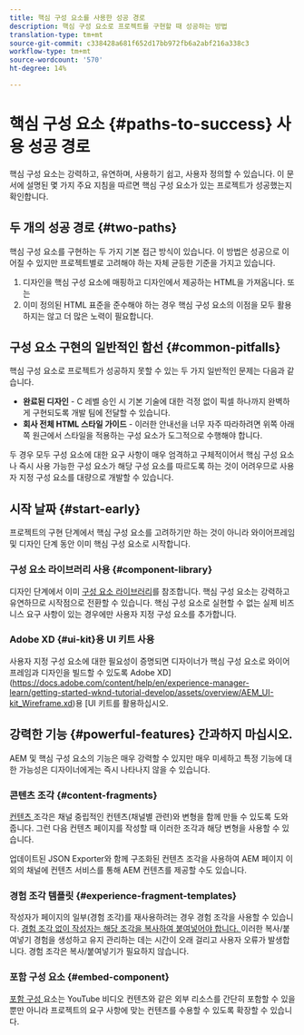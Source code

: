 ```yaml
---
title: 핵심 구성 요소를 사용한 성공 경로
description: 핵심 구성 요소로 프로젝트를 구현할 때 성공하는 방법
translation-type: tm+mt
source-git-commit: c338428a681f652d17bb972fb6a2abf216a338c3
workflow-type: tm+mt
source-wordcount: '570'
ht-degree: 14%

---
```



# 핵심 구성 요소 {#paths-to-success} 사용 성공 경로

핵심 구성 요소는 강력하고, 유연하며, 사용하기 쉽고, 사용자 정의할 수 있습니다. 이 문서에 설명된 몇 가지 주요 지침을 따르면 핵심 구성 요소가 있는 프로젝트가 성공했는지 확인합니다.

## 두 개의 성공 경로 {#two-paths}

핵심 구성 요소를 구현하는 두 가지 기본 접근 방식이 있습니다. 이 방법은 성공으로 이어질 수 있지만 프로젝트별로 고려해야 하는 자체 균등한 기준을 가지고 있습니다.

1. 디자인을 핵심 구성 요소에 매핑하고 디자인에서 제공하는 HTML을 가져옵니다. 또는
1. 이미 정의된 HTML 표준을 준수해야 하는 경우 핵심 구성 요소의 이점을 모두 활용하지는 않고 더 많은 노력이 필요합니다.

## 구성 요소 구현의 일반적인 함선 {#common-pitfalls}

핵심 구성 요소로 프로젝트가 성공하지 못할 수 있는 두 가지 일반적인 문제는 다음과 같습니다.

* **완료된 디자인**  - C 레벨 승인 시 기본 기술에 대한 걱정 없이 픽셀 하나까지 완벽하게 구현되도록 개발 팀에 전달할 수 있습니다.
* **회사 전체 HTML 스타일 가이드**  - 이러한 안내선을 너무 자주 따라하려면 위쪽 아래쪽 원근에서 스타일을 적용하는 구성 요소가 도그적으로 수행해야 합니다.

두 경우 모두 구성 요소에 대한 요구 사항이 매우 엄격하고 구체적이어서 핵심 구성 요소나 즉시 사용 가능한 구성 요소가 해당 구성 요소를 따르도록 하는 것이 어려우므로 사용자 지정 구성 요소를 대량으로 개발할 수 있습니다.

## 시작 날짜 {#start-early}

프로젝트의 구현 단계에서 핵심 구성 요소를 고려하기만 하는 것이 아니라 와이어프레임 및 디자인 단계 동안 이미 핵심 구성 요소로 시작합니다.

### 구성 요소 라이브러리 사용 {#component-library}

디자인 단계에서 이미 [구성 요소 라이브러리](https://adobe.com/go/aem_cmp_library)를 참조합니다. 핵심 구성 요소는 강력하고 유연하므로 시작점으로 전환할 수 있습니다. 핵심 구성 요소로 실현할 수 없는 실제 비즈니스 요구 사항이 있는 경우에만 사용자 지정 구성 요소를 추가합니다.

### Adobe XD {#ui-kit}용 UI 키트 사용

사용자 지정 구성 요소에 대한 필요성이 증명되면 디자이너가 핵심 구성 요소로 와이어프레임과 디자인을 빌드할 수 있도록 Adobe XD](https://docs.adobe.com/content/help/en/experience-manager-learn/getting-started-wknd-tutorial-develop/assets/overview/AEM_UI-kit_Wireframe.xd)용 [UI 키트를 활용하십시오.

## 강력한 기능 {#powerful-features} 간과하지 마십시오.

AEM 및 핵심 구성 요소의 기능은 매우 강력할 수 있지만 매우 미세하고 특정 기능에 대한 가능성은 디자이너에게는 즉시 나타나지 않을 수 있습니다.

### 콘텐츠 조각 {#content-fragments}

[컨텐츠 ](https://docs.adobe.com/content/help/en/experience-manager-cloud-service/sites/authoring/fundamentals/content-fragments.html) 조각은 채널 중립적인 컨텐츠(채널별 관련)와 변형을 함께 만들 수 있도록 도와줍니다. 그런 다음 컨텐츠 페이지를 작성할 때 이러한 조각과 해당 변형을 사용할 수 있습니다.

업데이트된 JSON Exporter와 함께 구조화된 컨텐츠 조각을 사용하여 AEM 페이지 이외의 채널에 컨텐츠 서비스를 통해 AEM 컨텐츠를 제공할 수도 있습니다.

### 경험 조각 템플릿 {#experience-fragment-templates}

작성자가 페이지의 일부(경험 조각)를 재사용하려는 경우 경험 조각을 사용할 수 있습니다. [경험 조각 없이 작성자는 해당 조각을 복사하여 붙여넣어야 합니다. ](https://docs.adobe.com/content/help/en/experience-manager-cloud-service/sites/authoring/fundamentals/experience-fragments.html) 이러한 복사/붙여넣기 경험을 생성하고 유지 관리하는 데는 시간이 오래 걸리고 사용자 오류가 발생합니다. 경험 조각은 복사/붙여넣기가 필요하지 않습니다.

### 포함 구성 요소 {#embed-component}

[포함 구성 ](/help/components/embed.md) 요소는 YouTube 비디오 컨텐츠와 같은 외부 리소스를 간단히 포함할 수 있을 뿐만 아니라 프로젝트의 요구 사항에 맞는 컨텐츠를 수용할 수 있도록 확장할 수 있습니다.